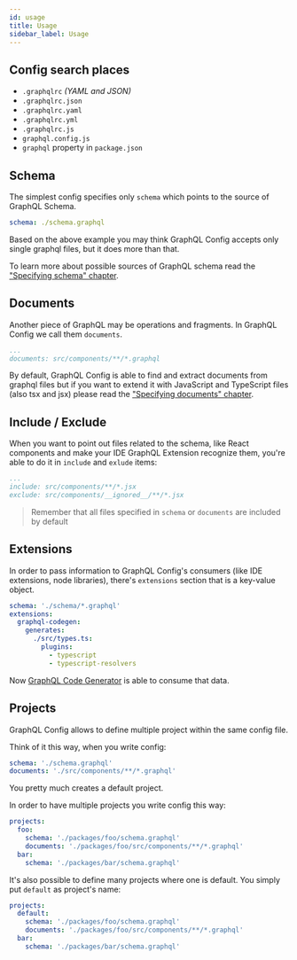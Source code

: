 ```yaml
---
id: usage
title: Usage
sidebar_label: Usage
---
```


## Config search places

- `.graphqlrc` _(YAML and JSON)_
- `.graphqlrc.json`
- `.graphqlrc.yaml`
- `.graphqlrc.yml`
- `.graphqlrc.js`
- `graphql.config.js`
- `graphql` property in `package.json`

## Schema

The simplest config specifies only `schema` which points to the source of GraphQL Schema.

```yaml
schema: ./schema.graphql
```

Based on the above example you may think GraphQL Config accepts only single graphql files, but it does more than that.

To learn more about possible sources of GraphQL schema read the ["Specifying schema" chapter](./user-schema.md).

## Documents

Another piece of GraphQL may be operations and fragments. In GraphQL Config we call them `documents`.

```yaml
...
documents: src/components/**/*.graphql
```

By default, GraphQL Config is able to find and extract documents from graphql files but if you want to extend it with JavaScript and TypeScript files (also tsx and jsx) please read the ["Specifying documents" chapter](./user-documents.md).

## Include / Exclude

When you want to point out files related to the schema, like React components and make your IDE GraphQL Extension recognize them, you're able to do it in `include` and `exlude` items:

```yaml
...
include: src/components/**/*.jsx
exclude: src/components/__ignored__/**/*.jsx
```

> Remember that all files specified in `schema` or `documents` are included by default

## Extensions

In order to pass information to GraphQL Config's consumers (like IDE extensions, node libraries), there's `extensions` section that is a key-value object.

```yaml
schema: './schema/*.graphql'
extensions:
  graphql-codegen:
    generates:
      ./src/types.ts:
        plugins:
          - typescript
          - typescript-resolvers
```

Now [GraphQL Code Generator](https://graphql-code-generator.com/) is able to consume that data. 

## Projects

GraphQL Config allows to define multiple project within the same config file.

Think of it this way, when you write config:

```yaml
schema: './schema.graphql'
documents: './src/components/**/*.graphql'
```

You pretty much creates a default project.

In order to have multiple projects you write config this way:

```yaml
projects:
  foo: 
    schema: './packages/foo/schema.graphql'
    documents: './packages/foo/src/components/**/*.graphql'
  bar:
    schema: './packages/bar/schema.graphql'
```

It's also possible to define many projects where one is default. You simply put `default` as project's name:

```yaml
projects:
  default: 
    schema: './packages/foo/schema.graphql'
    documents: './packages/foo/src/components/**/*.graphql'
  bar:
    schema: './packages/bar/schema.graphql'
```
